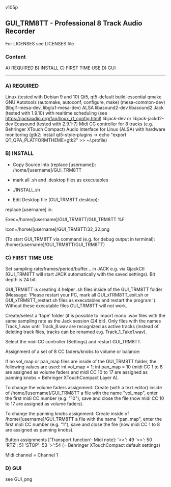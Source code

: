 v105p

## GUI_TRM8TT - Professional 8 Track Audio Recorder

For LICENSES see LICENSES file

### Content

A) REQUIRED
B) INSTALL
C) FIRST TIME USE
D) GUI

------------------

### A) REQUIRED

Linux (tested with Debian 9 and 10)
Qt5, qt5-default
build-essential
qmake
GNU Autotools (automake, autoconf, configure, make)
(mesa-common-dev)
(libgl1-mesa-dev, libglu1-mesa-dev)
ALSA
libasound2-dev
libasound2
Jack (tested with 1.9.10) with realtime scheduling
(see https://jackaudio.org/faq/linux_rt_config.html)
libjack-dev or libjack-jackd2-dev
Ecasound (tested with 2.9.1-7)
Midi CC controller for 8 tracks (e.g. Behringer XTouch Compact)
Audio Interface for Linux (ALSA) with hardware monitoring
(gtk2: install qt5-style-plugins -> echo "export QT_QPA_PLATFORMTHEME=gtk2" >> ~/.profile) 


### B) INSTALL

- Copy Source into (replace [username]): /home/[username]/GUI_TRM8TT

- mark all .sh and .desktop files as executables

- ./INSTALL.sh

- Edit Desktop file (GUI_TRM8TT.desktop):

replace [username] in:

Exec=/home/[username]/GUI_TRM8TT/GUI_TRM8TT %F 

Icon=/home/[username]/GUI_TRM8TT/32_32.png 

(To start GUI_TRM8TT via command (e.g. for debug output in terminal): /home/[username]/GUI_TRM8TT/GUI_TRM8TT)


### C) FIRST TIME USE

Set sampling rate/frames/period/buffer... in JACK e.g. via QjackCtl (GUI_TRM8TT will start JACK automatically with the saved settings). Bit depth is 24 bit.

GUI_TRM8TT is creating 4 helper .sh files inside of the GUI_TRM8TT folder (Message: 'Please restart your PC, mark all GUI_xTRM8TT_exit.sh or GUI_xTRM8TT_restart.sh files as executables and restart the program.'). Without these executable files GUI_TRM8TT will not work.

Create/select a 'tape' folder (it is possible to import mono .wav files with the same sampling rate as the Jack session (24 bit). Only files with the names Track_1.wav until Track_8.wav are recognized as active tracks (instead of deleting track files, tracks can be renamed e.g. Track_1_Take1.wav).

Select the midi CC controller (Settings) and restart GUI_TRM8TT.

Assignment of a set of 8 CC faders/knobs to volume or balance:

If no vol_map or pan_map files are inside of the GUI_TRM8TT folder, the following values are used: int vol_map = 1; int pan_map = 10 (midi CC 1 to 8 are assigned as volume faders and midi CC 10 to 17 are assigned as panning knobs = Behringer XTouchCompact Layer A).

To change the volume faders assignment:
Create (with a text editor) inside of /home/[username]/GUI_TRM8TT a file with the name "vol_map", enter the first midi CC number (e.g. "10"), save and close the file (now midi CC 10 to 17 are assigned as volume faders).

To change the panning knobs assignment:
Create inside of /home/[username]/GUI_TRM8TT a file with the name "pan_map", enter the first midi CC number (e.g. "1"), save and close the file (now midi CC 1 to 8 are assigned as panning knobs).

Button assignments ['Transport function': Midi note]:
'<<': 49
'>>': 50
'RTZ': 51
'STOP': 53
'>':54
(= Behringer XTouchCompact default settings)

Midi channel = Channel 1


### D) GUI


see GUI_png
